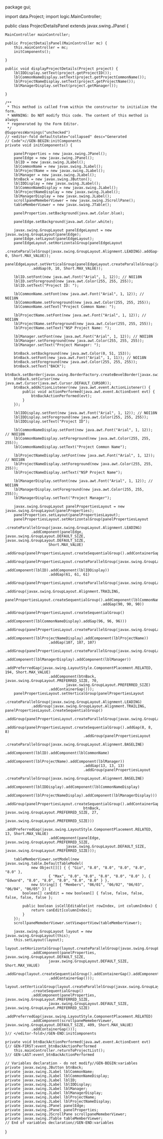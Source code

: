 package gui;

import data.Project;
import logic.MainController;

public class ProjectDetailsPanel extends javax.swing.JPanel {

	MainController mainController;

	public ProjectDetailsPanel(MainController mc) {
		this.mainController = mc;
		initComponents();

	}

	public void displayProjectDetails(Project project) {
		lblIDDisplay.setText(project.getProjectID());
		lblCommonNameDisplay.setText(project.getProjectCommonName());
		lblProjectNameDisplay.setText(project.getProjectName());
		lblManagerDisplay.setText(project.getManager());

	}

	/**
	 * This method is called from within the constructor to initialize the form.
	 * WARNING: Do NOT modify this code. The content of this method is always
	 * regenerated by the Form Editor.
	 */
	@SuppressWarnings("unchecked")
	// <editor-fold defaultstate="collapsed" desc="Generated
	// Code">//GEN-BEGIN:initComponents
	private void initComponents() {

		panelProperties = new javax.swing.JPanel();
		panelEdge = new javax.swing.JPanel();
		lblID = new javax.swing.JLabel();
		lblCommonName = new javax.swing.JLabel();
		lblProjectName = new javax.swing.JLabel();
		lblManager = new javax.swing.JLabel();
		btnBack = new javax.swing.JButton();
		lblIDDisplay = new javax.swing.JLabel();
		lblCommonNameDisplay = new javax.swing.JLabel();
		lblProjectNameDisplay = new javax.swing.JLabel();
		lblManagerDisplay = new javax.swing.JLabel();
		scrollpaneMemeberViewer = new javax.swing.JScrollPane();
		tableMemberViewer = new javax.swing.JTable();

		panelProperties.setBackground(java.awt.Color.blue);

		panelEdge.setBackground(java.awt.Color.white);

		javax.swing.GroupLayout panelEdgeLayout = new javax.swing.GroupLayout(panelEdge);
		panelEdge.setLayout(panelEdgeLayout);
		panelEdgeLayout.setHorizontalGroup(panelEdgeLayout
				.createParallelGroup(javax.swing.GroupLayout.Alignment.LEADING).addGap(0, 0, Short.MAX_VALUE));
		panelEdgeLayout.setVerticalGroup(panelEdgeLayout.createParallelGroup(javax.swing.GroupLayout.Alignment.LEADING)
				.addGap(0, 10, Short.MAX_VALUE));

		lblID.setFont(new java.awt.Font("Arial", 1, 12)); // NOI18N
		lblID.setForeground(new java.awt.Color(255, 255, 255));
		lblID.setText("Project ID: ");

		lblCommonName.setFont(new java.awt.Font("Arial", 1, 12)); // NOI18N
		lblCommonName.setForeground(new java.awt.Color(255, 255, 255));
		lblCommonName.setText("Project Common Name: ");

		lblProjectName.setFont(new java.awt.Font("Arial", 1, 12)); // NOI18N
		lblProjectName.setForeground(new java.awt.Color(255, 255, 255));
		lblProjectName.setText("NSP Project Name: ");

		lblManager.setFont(new java.awt.Font("Arial", 1, 12)); // NOI18N
		lblManager.setForeground(new java.awt.Color(255, 255, 255));
		lblManager.setText("Project Manager: ");

		btnBack.setBackground(new java.awt.Color(0, 51, 153));
		btnBack.setFont(new java.awt.Font("Arial", 1, 11)); // NOI18N
		btnBack.setForeground(new java.awt.Color(255, 255, 255));
		btnBack.setText("BACK");
		btnBack.setBorder(javax.swing.BorderFactory.createBevelBorder(javax.swing.border.BevelBorder.RAISED));
		btnBack.setCursor(new java.awt.Cursor(java.awt.Cursor.DEFAULT_CURSOR));
		btnBack.addActionListener(new java.awt.event.ActionListener() {
			public void actionPerformed(java.awt.event.ActionEvent evt) {
				btnBackActionPerformed(evt);
			}
		});

		lblIDDisplay.setFont(new java.awt.Font("Arial", 1, 12)); // NOI18N
		lblIDDisplay.setForeground(new java.awt.Color(255, 255, 255));
		lblIDDisplay.setText("Project ID");

		lblCommonNameDisplay.setFont(new java.awt.Font("Arial", 1, 12)); // NOI18N
		lblCommonNameDisplay.setForeground(new java.awt.Color(255, 255, 255));
		lblCommonNameDisplay.setText("Project Common Name");

		lblProjectNameDisplay.setFont(new java.awt.Font("Arial", 1, 12)); // NOI18N
		lblProjectNameDisplay.setForeground(new java.awt.Color(255, 255, 255));
		lblProjectNameDisplay.setText("NSP Project Name");

		lblManagerDisplay.setFont(new java.awt.Font("Arial", 1, 12)); // NOI18N
		lblManagerDisplay.setForeground(new java.awt.Color(255, 255, 255));
		lblManagerDisplay.setText("Project Manager");

		javax.swing.GroupLayout panelPropertiesLayout = new javax.swing.GroupLayout(panelProperties);
		panelProperties.setLayout(panelPropertiesLayout);
		panelPropertiesLayout.setHorizontalGroup(panelPropertiesLayout
				.createParallelGroup(javax.swing.GroupLayout.Alignment.LEADING)
				.addComponent(panelEdge, javax.swing.GroupLayout.DEFAULT_SIZE, javax.swing.GroupLayout.DEFAULT_SIZE,
						Short.MAX_VALUE)
				.addGroup(panelPropertiesLayout.createSequentialGroup().addContainerGap()
						.addGroup(panelPropertiesLayout.createParallelGroup(javax.swing.GroupLayout.Alignment.LEADING)
								.addComponent(lblID).addComponent(lblIDDisplay))
						.addGap(61, 61, 61)
						.addGroup(panelPropertiesLayout.createParallelGroup(javax.swing.GroupLayout.Alignment.LEADING)
								.addGroup(javax.swing.GroupLayout.Alignment.TRAILING,
										panelPropertiesLayout.createSequentialGroup().addComponent(lblCommonName)
												.addGap(90, 90, 90))
								.addGroup(panelPropertiesLayout.createSequentialGroup()
										.addComponent(lblCommonNameDisplay).addGap(96, 96, 96)))
						.addGroup(panelPropertiesLayout.createParallelGroup(javax.swing.GroupLayout.Alignment.LEADING)
								.addComponent(lblProjectNameDisplay).addComponent(lblProjectName))
						.addGap(107, 107, 107)
						.addGroup(panelPropertiesLayout.createParallelGroup(javax.swing.GroupLayout.Alignment.LEADING)
								.addComponent(lblManagerDisplay).addComponent(lblManager))
						.addPreferredGap(javax.swing.LayoutStyle.ComponentPlacement.RELATED, 194, Short.MAX_VALUE)
						.addComponent(btnBack, javax.swing.GroupLayout.PREFERRED_SIZE, 70,
								javax.swing.GroupLayout.PREFERRED_SIZE)
						.addContainerGap()));
		panelPropertiesLayout.setVerticalGroup(panelPropertiesLayout
				.createParallelGroup(javax.swing.GroupLayout.Alignment.LEADING)
				.addGroup(javax.swing.GroupLayout.Alignment.TRAILING, panelPropertiesLayout.createSequentialGroup()
						.addGroup(panelPropertiesLayout.createParallelGroup(javax.swing.GroupLayout.Alignment.LEADING)
								.addGroup(panelPropertiesLayout.createSequentialGroup().addGap(8, 8, 8)
										.addGroup(panelPropertiesLayout
												.createParallelGroup(javax.swing.GroupLayout.Alignment.BASELINE)
												.addComponent(lblID).addComponent(lblCommonName)
												.addComponent(lblProjectName).addComponent(lblManager))
										.addGap(13, 13, 13)
										.addGroup(panelPropertiesLayout
												.createParallelGroup(javax.swing.GroupLayout.Alignment.BASELINE)
												.addComponent(lblIDDisplay).addComponent(lblCommonNameDisplay)
												.addComponent(lblProjectNameDisplay).addComponent(lblManagerDisplay)))
								.addGroup(panelPropertiesLayout.createSequentialGroup().addContainerGap().addComponent(
										btnBack, javax.swing.GroupLayout.PREFERRED_SIZE, 27,
										javax.swing.GroupLayout.PREFERRED_SIZE)))
						.addPreferredGap(javax.swing.LayoutStyle.ComponentPlacement.RELATED, 13, Short.MAX_VALUE)
						.addComponent(panelEdge, javax.swing.GroupLayout.PREFERRED_SIZE,
								javax.swing.GroupLayout.DEFAULT_SIZE, javax.swing.GroupLayout.PREFERRED_SIZE)));

		tableMemberViewer.setModel(new javax.swing.table.DefaultTableModel(
				new Object[][] { { "Gio", "8.0", "8.0", "8.0", "8.0", "8.0" },
						{ "Max", "8.0", "8.0", "8.0", "8.0", "8.0" }, { "Edward", "8.0", "8.0", "8.0", "8.0", "8.0" } },
				new String[] { "Members", "06/01", "06/02", "06/03", "06/04", "06/05" }) {
			boolean[] canEdit = new boolean[] { false, false, false, false, false, false };

			public boolean isCellEditable(int rowIndex, int columnIndex) {
				return canEdit[columnIndex];
			}
		});
		scrollpaneMemeberViewer.setViewportView(tableMemberViewer);

		javax.swing.GroupLayout layout = new javax.swing.GroupLayout(this);
		this.setLayout(layout);
		layout.setHorizontalGroup(layout.createParallelGroup(javax.swing.GroupLayout.Alignment.LEADING)
				.addComponent(panelProperties, javax.swing.GroupLayout.DEFAULT_SIZE,
						javax.swing.GroupLayout.DEFAULT_SIZE, Short.MAX_VALUE)
				.addGroup(layout.createSequentialGroup().addContainerGap().addComponent(scrollpaneMemeberViewer)
						.addContainerGap()));
		layout.setVerticalGroup(layout.createParallelGroup(javax.swing.GroupLayout.Alignment.LEADING).addGroup(layout
				.createSequentialGroup()
				.addComponent(panelProperties, javax.swing.GroupLayout.PREFERRED_SIZE,
						javax.swing.GroupLayout.DEFAULT_SIZE, javax.swing.GroupLayout.PREFERRED_SIZE)
				.addPreferredGap(javax.swing.LayoutStyle.ComponentPlacement.RELATED)
				.addComponent(scrollpaneMemeberViewer, javax.swing.GroupLayout.DEFAULT_SIZE, 409, Short.MAX_VALUE)
				.addContainerGap()));
	}// </editor-fold>//GEN-END:initComponents

	private void btnBackActionPerformed(java.awt.event.ActionEvent evt) {// GEN-FIRST:event_btnBackActionPerformed
		this.mainController.returnToProjectList();
	}// GEN-LAST:event_btnBackActionPerformed

	// Variables declaration - do not modify//GEN-BEGIN:variables
	private javax.swing.JButton btnBack;
	private javax.swing.JLabel lblCommonName;
	private javax.swing.JLabel lblCommonNameDisplay;
	private javax.swing.JLabel lblID;
	private javax.swing.JLabel lblIDDisplay;
	private javax.swing.JLabel lblManager;
	private javax.swing.JLabel lblManagerDisplay;
	private javax.swing.JLabel lblProjectName;
	private javax.swing.JLabel lblProjectNameDisplay;
	private javax.swing.JPanel panelEdge;
	private javax.swing.JPanel panelProperties;
	private javax.swing.JScrollPane scrollpaneMemeberViewer;
	private javax.swing.JTable tableMemberViewer;
	// End of variables declaration//GEN-END:variables
}
